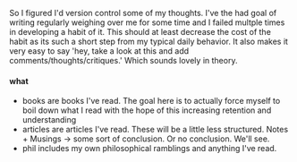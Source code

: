 So I figured I'd version control some of my thoughts. I've the had goal of writing
regularly weighing over me for some time and I failed multple times in
developing a habit of it. This should at least decrease the cost of the habit
as its such a short step from my typical daily behavior. It also makes it very
easy to say 'hey, take a look at this and add comments/thoughts/critiques.'
Which sounds lovely in theory.

#### what
- books are books I've read. The goal here is to actually
  force myself to boil down what I read with the hope of this
  increasing retention and understanding
- articles are articles I've read. These will be a little
  less structured. Notes + Musings -> some sort of conclusion. Or no conclusion. We'll see.
- phil includes my own philosophical ramblings and anything I've read.

